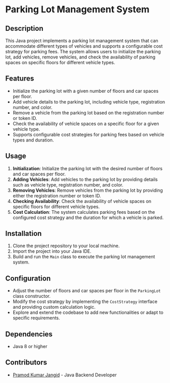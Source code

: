 # Parking Lot Management System

## Description
This Java project implements a parking lot management system that can accommodate different types of vehicles and supports a configurable cost strategy for parking fees. The system allows users to initialize the parking lot, add vehicles, remove vehicles, and check the availability of parking spaces on specific floors for different vehicle types.

## Features
- Initialize the parking lot with a given number of floors and car spaces per floor.
- Add vehicle details to the parking lot, including vehicle type, registration number, and color.
- Remove a vehicle from the parking lot based on the registration number or token ID.
- Check the availability of vehicle spaces on a specific floor for a given vehicle type.
- Supports configurable cost strategies for parking fees based on vehicle types and duration.

## Usage
1. **Initialization**: Initialize the parking lot with the desired number of floors and car spaces per floor.
2. **Adding Vehicles**: Add vehicles to the parking lot by providing details such as vehicle type, registration number, and color.
3. **Removing Vehicles**: Remove vehicles from the parking lot by providing either the registration number or token ID.
4. **Checking Availability**: Check the availability of vehicle spaces on specific floors for different vehicle types.
5. **Cost Calculation**: The system calculates parking fees based on the configured cost strategy and the duration for which a vehicle is parked.

## Installation
1. Clone the project repository to your local machine.
2. Import the project into your Java IDE.
3. Build and run the `Main` class to execute the parking lot management system.

## Configuration
- Adjust the number of floors and car spaces per floor in the `ParkingLot` class constructor.
- Modify the cost strategy by implementing the `CostStrategy` interface and providing custom calculation logic.
- Explore and extend the codebase to add new functionalities or adapt to specific requirements.

## Dependencies
- Java 8 or higher

## Contributors
- [Pramod Kumar Jangid](https://github.com/pramodjangid) - Java Backend Developer

